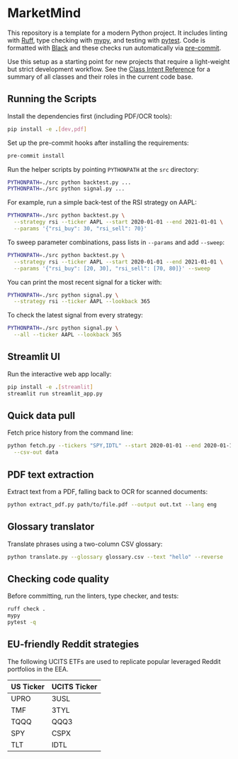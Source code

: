 # MarketMind

This repository is a template for a modern Python project. It includes linting with [Ruff](https://docs.astral.sh/ruff/), type checking with [mypy](https://mypy-lang.org/), and testing with [pytest](https://docs.pytest.org/).
Code is formatted with [Black](https://black.readthedocs.io/) and these checks run automatically via [pre-commit](https://pre-commit.com/).

Use this setup as a starting point for new projects that require a light-weight but strict development workflow.
See the [Class Intent Reference](docs/class_intent.md) for a summary of all
classes and their roles in the current code base.

## Running the Scripts

Install the dependencies first (including PDF/OCR tools):

```bash
pip install -e .[dev,pdf]
```

Set up the pre-commit hooks after installing the requirements:

```bash
pre-commit install
```

Run the helper scripts by pointing `PYTHONPATH` at the `src` directory:

```bash
PYTHONPATH=./src python backtest.py ...
PYTHONPATH=./src python signal.py ...
```

For example, run a simple back-test of the RSI strategy on AAPL:

```bash
PYTHONPATH=./src python backtest.py \
  --strategy rsi --ticker AAPL --start 2020-01-01 --end 2021-01-01 \
  --params '{"rsi_buy": 30, "rsi_sell": 70}'
```

To sweep parameter combinations, pass lists in `--params` and add `--sweep`:

```bash
PYTHONPATH=./src python backtest.py \
  --strategy rsi --ticker AAPL --start 2020-01-01 --end 2021-01-01 \
  --params '{"rsi_buy": [20, 30], "rsi_sell": [70, 80]}' --sweep
```

You can print the most recent signal for a ticker with:

```bash
PYTHONPATH=./src python signal.py \
  --strategy rsi --ticker AAPL --lookback 365
```
To check the latest signal from every strategy:
```bash
PYTHONPATH=./src python signal.py \
  --all --ticker AAPL --lookback 365
```

## Streamlit UI

Run the interactive web app locally:

```bash
pip install -e .[streamlit]
streamlit run streamlit_app.py
```

## Quick data pull

Fetch price history from the command line:

```bash
python fetch.py --tickers "SPY,IDTL" --start 2020-01-01 --end 2020-01-10 \
  --csv-out data
```

## PDF text extraction

Extract text from a PDF, falling back to OCR for scanned documents:

```bash
python extract_pdf.py path/to/file.pdf --output out.txt --lang eng
```

## Glossary translator

Translate phrases using a two-column CSV glossary:

```bash
python translate.py --glossary glossary.csv --text "hello" --reverse
```

## Checking code quality

Before committing, run the linters, type checker, and tests:

```bash
ruff check .
mypy
pytest -q
```

## EU-friendly Reddit strategies

The following UCITS ETFs are used to replicate popular leveraged Reddit portfolios in the EEA.

| US Ticker | UCITS Ticker |
|-----------|--------------|
| UPRO | 3USL |
| TMF  | 3TYL |
| TQQQ | QQQ3 |
| SPY  | CSPX |
| TLT  | IDTL |
